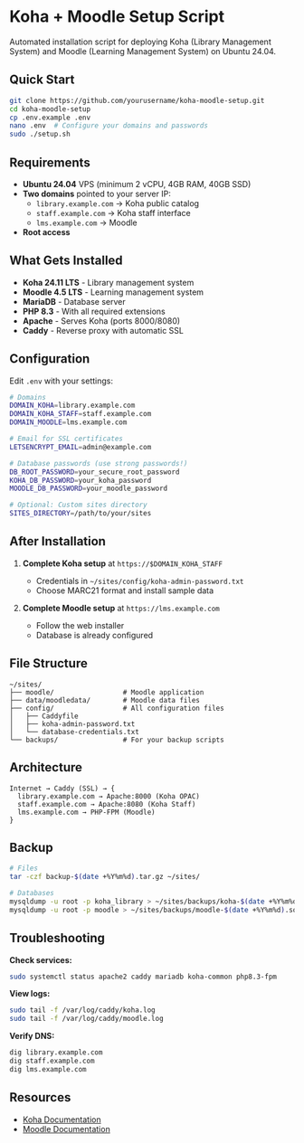 # Koha + Moodle Setup Script

Automated installation script for deploying Koha (Library Management System) and Moodle (Learning Management System) on Ubuntu 24.04.

## Quick Start

```bash
git clone https://github.com/yourusername/koha-moodle-setup.git
cd koha-moodle-setup
cp .env.example .env
nano .env  # Configure your domains and passwords
sudo ./setup.sh
```

## Requirements

- **Ubuntu 24.04** VPS (minimum 2 vCPU, 4GB RAM, 40GB SSD)
- **Two domains** pointed to your server IP:
  - `library.example.com` → Koha public catalog
  - `staff.example.com` → Koha staff interface
  - `lms.example.com` → Moodle
- **Root access**

## What Gets Installed

- **Koha 24.11 LTS** - Library management system
- **Moodle 4.5 LTS** - Learning management system
- **MariaDB** - Database server
- **PHP 8.3** - With all required extensions
- **Apache** - Serves Koha (ports 8000/8080)
- **Caddy** - Reverse proxy with automatic SSL

## Configuration

Edit `.env` with your settings:

```bash
# Domains
DOMAIN_KOHA=library.example.com
DOMAIN_KOHA_STAFF=staff.example.com
DOMAIN_MOODLE=lms.example.com

# Email for SSL certificates
LETSENCRYPT_EMAIL=admin@example.com

# Database passwords (use strong passwords!)
DB_ROOT_PASSWORD=your_secure_root_password
KOHA_DB_PASSWORD=your_koha_password
MOODLE_DB_PASSWORD=your_moodle_password

# Optional: Custom sites directory
SITES_DIRECTORY=/path/to/your/sites
```

## After Installation

1. **Complete Koha setup** at `https://$DOMAIN_KOHA_STAFF`

   - Credentials in `~/sites/config/koha-admin-password.txt`
   - Choose MARC21 format and install sample data

2. **Complete Moodle setup** at `https://lms.example.com`
   - Follow the web installer
   - Database is already configured

## File Structure

```
~/sites/
├── moodle/                 # Moodle application
├── data/moodledata/        # Moodle data files
├── config/                 # All configuration files
│   ├── Caddyfile
│   ├── koha-admin-password.txt
│   └── database-credentials.txt
└── backups/                # For your backup scripts
```

## Architecture

```
Internet → Caddy (SSL) → {
  library.example.com → Apache:8000 (Koha OPAC)
  staff.example.com → Apache:8080 (Koha Staff)
  lms.example.com → PHP-FPM (Moodle)
}
```

## Backup

```bash
# Files
tar -czf backup-$(date +%Y%m%d).tar.gz ~/sites/

# Databases
mysqldump -u root -p koha_library > ~/sites/backups/koha-$(date +%Y%m%d).sql
mysqldump -u root -p moodle > ~/sites/backups/moodle-$(date +%Y%m%d).sql
```

## Troubleshooting

**Check services:**

```bash
sudo systemctl status apache2 caddy mariadb koha-common php8.3-fpm
```

**View logs:**

```bash
sudo tail -f /var/log/caddy/koha.log
sudo tail -f /var/log/caddy/moodle.log
```

**Verify DNS:**

```bash
dig library.example.com
dig staff.example.com
dig lms.example.com
```

## Resources

- [Koha Documentation](https://koha-community.org/documentation/)
- [Moodle Documentation](https://docs.moodle.org/)
